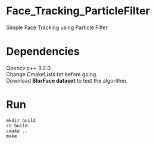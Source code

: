 # Face_Tracking_ParticleFilter
Simple Face Tracking using Particle Filter

# Dependencies
Opencv c++ 3.2.0.<br/>
Change CmakeLists.txt before going.<br/>
Download <b>BlurFace dataset</b> to test the algorithm.

# Run
```
mkdir build
cd build
cmake ..
make
```
